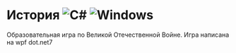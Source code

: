 # История ![C#](https://img.shields.io/badge/c%23-%23239120.svg?style=for-the-badge&logo=c-sharp&logoColor=white) ![Windows](https://img.shields.io/badge/Windows-0078D6?style=for-the-badge&logo=windows&logoColor=white)
Образовательная игра по Великой Отечественной Войне.
Игра написана на wpf dot.net7
